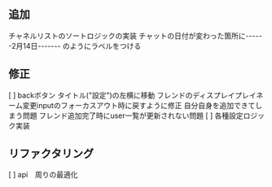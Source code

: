 ## 追加
チャネルリストのソートロジックの実装
チャットの日付が変わった箇所に------2月14日------- のようにラベルをつける

## 修正
[  ] backボタン タイトル("設定")の左横に移動
フレンドのディスプレイプレイネーム変更inputのフォーカスアウト時に戻すように修正
自分自身を追加できてしまう問題
フレンド追加完了時にuser一覧が更新されない問題
[  ] 各種設定ロジック実装


## リファクタリング
[  ] api　周りの最適化